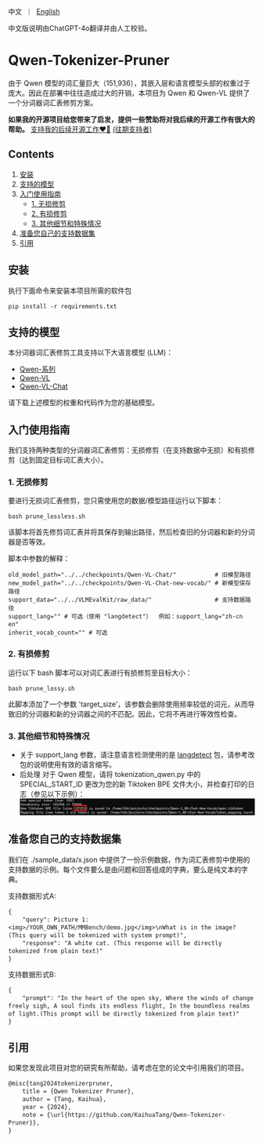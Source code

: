 <p align="left">
    中文</a>&nbsp ｜ &nbsp<a href="README.md">English</a>&nbsp
</p>

中文版说明由ChatGPT-4o翻译并由人工校验。

# Qwen-Tokenizer-Pruner
由于 Qwen 模型的词汇量巨大（151,936），其嵌入层和语言模型头部的权重过于庞大。因此在部署中往往造成过大的开销，本项目为 Qwen 和 Qwen-VL 提供了一个分词器词汇表修剪方案。

**如果我的开源项目给您带来了启发，提供一些赞助将对我后续的开源工作有很大的帮助。** 
[支持我的后续开源工作❤️🙏](https://kaihuatang.github.io/donate.html) [(往期支持者)](https://kaihuatang.github.io/supporters.html)


## Contents
1. [安装](#安装)
2. [支持的模型](#支持的模型)
3. [入门使用指南](#入门使用指南)
    - [1. 无损修剪](#1-无损修剪)
    - [2. 有损修剪](#2-有损修剪)
    - [3. 其他细节和特殊情况](#3-其他细节和特殊情况)
4. [准备您自己的支持数据集](#准备您自己的支持数据集)
5. [引用](#引用)


## 安装
执行下面命令来安装本项目所需的软件包
```
pip install -r requirements.txt
```

## 支持的模型
本分词器词汇表修剪工具支持以下大语言模型 (LLM)：
- [Qwen-系列](https://huggingface.co/collections/Qwen/qwen-65c0e50c3f1ab89cb8704144)
- [Qwen-VL](https://huggingface.co/Qwen/Qwen-VL)
- [Qwen-VL-Chat](https://huggingface.co/Qwen/Qwen-VL-Chat)

请下载上述模型的权重和代码作为您的基础模型。

## 入门使用指南
我们支持两种类型的分词器词汇表修剪：无损修剪（在支持数据中无损）和有损修剪（达到固定目标词汇表大小）。

### 1. 无损修剪
要进行无损词汇表修剪，您只需使用您的数据/模型路径运行以下脚本：
```
bash prune_lossless.sh
```
该脚本将首先修剪词汇表并将其保存到输出路径，然后检查旧的分词器和新的分词器是否等效。

脚本中参数的解释：
```
old_model_path="../../checkpoints/Qwen-VL-Chat/"           # 旧模型路径
new_model_path="../../checkpoints/Qwen-VL-Chat-new-vocab/" # 新模型保存路径
support_data="../../VLMEvalKit/raw_data/"                  # 支持数据路径
support_lang="" # 可选（使用 "langdetect"）  例如：support_lang="zh-cn en"
inherit_vocab_count="" # 可选
```

### 2. 有损修剪
运行以下 bash 脚本可以对词汇表进行有损修剪至目标大小：
```
bash prune_lossy.sh
```
此脚本添加了一个参数 'target_size'，该参数会删除使用频率较低的词元，从而导致旧的分词器和新的分词器之间的不匹配。因此，它将不再进行等效性检查。


### 3. 其他细节和特殊情况
- 关于 support_lang 参数，请注意语言检测使用的是 [langdetect](https://pypi.org/project/langdetect/) 包，请参考改包的说明使用有效的语言缩写。
- 后处理
对于 Qwen 模型，请将 tokenization_qwen.py 中的 SPECIAL_START_ID 更改为您的新 Tiktoken BPE 文件大小，并检查打印的日志（参见以下示例）： 
![alt text](./assets/example.png "New SPECIAL_START_ID")


## 准备您自己的支持数据集
我们在 ./sample_data/x.json 中提供了一份示例数据，作为词汇表修剪中使用的支持数据的示例。每个文件要么是由问题和回答组成的字典，要么是纯文本的字典。

支持数据形式A:
```
{
    "query": Picture 1: <img>/YOUR_OWN_PATH/MMBench/demo.jpg</img>\nWhat is in the image? (This query will be tokenized with system prompt)",
    "response": "A white cat. (This response will be directly tokenized from plain text)"
}
```

支持数据形式B:
```
{
    "prompt": "In the heart of the open sky, Where the winds of change freely sigh, A soul finds its endless flight, In the boundless realms of light.(This prompt will be directly tokenized from plain text)"
}
```

## 引用
如果您发现此项目对您的研究有所帮助，请考虑在您的论文中引用我们的项目。
```
@misc{tang2024tokenizerpruner,
    title = {Qwen Tokenizer Pruner},
    author = {Tang, Kaihua},
    year = {2024},
    note = {\url{https://github.com/KaihuaTang/Qwen-Tokenizer-Pruner}},
}
```